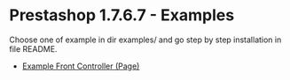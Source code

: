 # Prestashop 1.7.6.7 - Examples 

Choose one of example in dir examples/ and go step by step installation in file README. 

* [Example Front Controller (Page)]()
